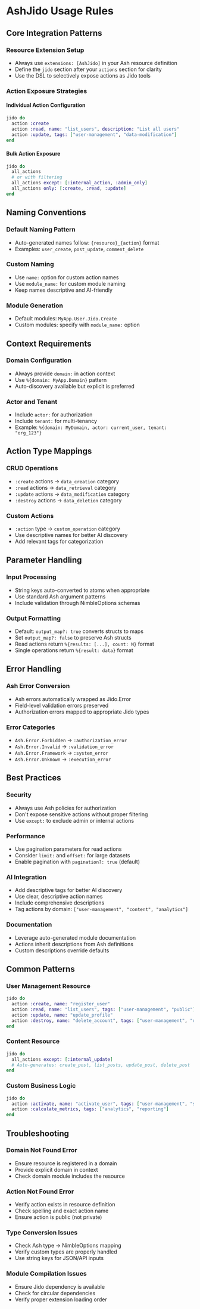 # AshJido Usage Rules

## Core Integration Patterns

### Resource Extension Setup
- Always use `extensions: [AshJido]` in your Ash resource definition
- Define the `jido` section after your `actions` section for clarity
- Use the DSL to selectively expose actions as Jido tools

### Action Exposure Strategies

#### Individual Action Configuration
```elixir
jido do
  action :create
  action :read, name: "list_users", description: "List all users"
  action :update, tags: ["user-management", "data-modification"]
end
```

#### Bulk Action Exposure
```elixir
jido do
  all_actions
  # or with filtering
  all_actions except: [:internal_action, :admin_only]
  all_actions only: [:create, :read, :update]
end
```

## Naming Conventions

### Default Naming Pattern
- Auto-generated names follow: `{resource}_{action}` format
- Examples: `user_create`, `post_update`, `comment_delete`

### Custom Naming
- Use `name:` option for custom action names
- Use `module_name:` for custom module naming
- Keep names descriptive and AI-friendly

### Module Generation
- Default modules: `MyApp.User.Jido.Create`
- Custom modules: specify with `module_name:` option

## Context Requirements

### Domain Configuration
- Always provide `domain:` in action context
- Use `%{domain: MyApp.Domain}` pattern
- Auto-discovery available but explicit is preferred

### Actor and Tenant
- Include `actor:` for authorization
- Include `tenant:` for multi-tenancy
- Example: `%{domain: MyDomain, actor: current_user, tenant: "org_123"}`

## Action Type Mappings

### CRUD Operations
- `:create` actions → `data_creation` category
- `:read` actions → `data_retrieval` category  
- `:update` actions → `data_modification` category
- `:destroy` actions → `data_deletion` category

### Custom Actions
- `:action` type → `custom_operation` category
- Use descriptive names for better AI discovery
- Add relevant tags for categorization

## Parameter Handling

### Input Processing
- String keys auto-converted to atoms when appropriate
- Use standard Ash argument patterns
- Include validation through NimbleOptions schemas

### Output Formatting
- Default: `output_map?: true` converts structs to maps
- Set `output_map?: false` to preserve Ash structs
- Read actions return `%{results: [...], count: N}` format
- Single operations return `%{result: data}` format

## Error Handling

### Ash Error Conversion
- Ash errors automatically wrapped as Jido.Error
- Field-level validation errors preserved
- Authorization errors mapped to appropriate Jido types

### Error Categories
- `Ash.Error.Forbidden` → `:authorization_error`
- `Ash.Error.Invalid` → `:validation_error`
- `Ash.Error.Framework` → `:system_error`
- `Ash.Error.Unknown` → `:execution_error`

## Best Practices

### Security
- Always use Ash policies for authorization
- Don't expose sensitive actions without proper filtering
- Use `except:` to exclude admin or internal actions

### Performance
- Use pagination parameters for read actions
- Consider `limit:` and `offset:` for large datasets
- Enable pagination with `pagination?: true` (default)

### AI Integration
- Add descriptive tags for better AI discovery
- Use clear, descriptive action names
- Include comprehensive descriptions
- Tag actions by domain: `["user-management", "content", "analytics"]`

### Documentation
- Leverage auto-generated module documentation
- Actions inherit descriptions from Ash definitions
- Custom descriptions override defaults

## Common Patterns

### User Management Resource
```elixir
jido do
  action :create, name: "register_user"
  action :read, name: "list_users", tags: ["user-management", "public"]
  action :update, name: "update_profile"
  action :destroy, name: "delete_account", tags: ["user-management", "destructive"]
end
```

### Content Resource
```elixir
jido do
  all_actions except: [:internal_update]
  # Auto-generates: create_post, list_posts, update_post, delete_post
end
```

### Custom Business Logic
```elixir
jido do
  action :activate, name: "activate_user", tags: ["user-management", "state-change"]
  action :calculate_metrics, tags: ["analytics", "reporting"]
end
```

## Troubleshooting

### Domain Not Found Error
- Ensure resource is registered in a domain
- Provide explicit domain in context
- Check domain module includes the resource

### Action Not Found Error
- Verify action exists in resource definition
- Check spelling and exact action name
- Ensure action is public (not private)

### Type Conversion Issues
- Check Ash type → NimbleOptions mapping
- Verify custom types are properly handled
- Use string keys for JSON/API inputs

### Module Compilation Issues
- Ensure Jido dependency is available
- Check for circular dependencies
- Verify proper extension loading order
